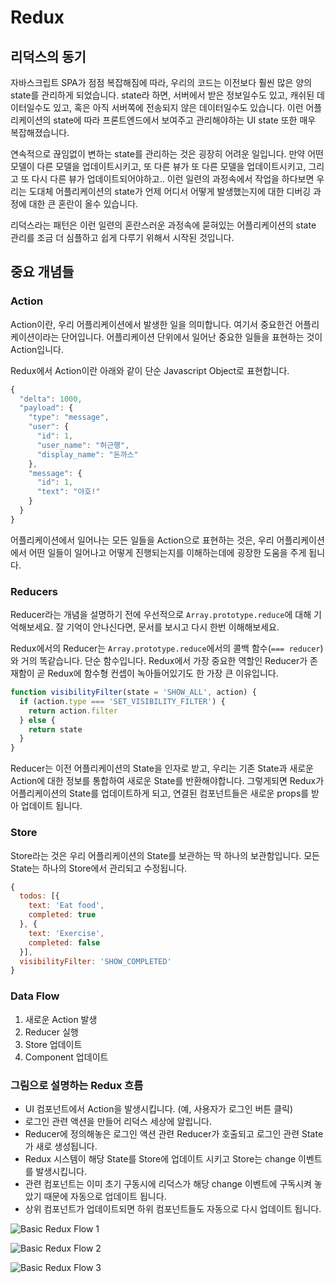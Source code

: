 # Redux

## 리덕스의 동기

자바스크립트 SPA가 점점 복잡해짐에 따라, 우리의 코드는 이전보다 훨씬 많은 양의 state를 관리하게 되었습니다. state라 하면, 서버에서 받은 정보일수도 있고, 캐쉬된 데이터일수도 있고, 혹은 아직 서버쪽에 전송되지 않은 데이터일수도 있습니다. 이런 어플리케이션의 state에 따라 프론트엔드에서 보여주고 관리해야하는 UI state 또한 매우 복잡해졌습니다.

연속적으로 끊임없이 변하는 state를 관리하는 것은 굉장히 어려운 일입니다. 만약 어떤 모델이 다른 모델을 업데이트시키고, 또 다른 뷰가 또 다른 모델을 업데이트시키고, 그리고 또 다시 다른 뷰가 업데이트되어야하고.. 이런 일련의 과정속에서 작업을 하다보면 우리는 도대체 어플리케이션의 state가 언제 어디서 어떻게 발생했는지에 대한 디버깅 과정에 대한 큰 혼란이 올수 있습니다.

리덕스라는 패턴은 이런 일련의 혼란스러운 과정속에 묻혀있는 어플리케이션의 state 관리를 조금 더 심플하고 쉽게 다루기 위해서 시작된 것입니다.

## 중요 개념들

### Action

Action이란, 우리 어플리케이션에서 발생한 일을 의미합니다. 여기서 중요한건 어플리케이션이라는 단어입니다. 어플리케이션 단위에서 일어난 중요한 일들을 표현하는 것이 Action입니다.

Redux에서 Action이란 아래와 같이 단순 Javascript Object로 표현합니다.
```javascript
{
  "delta": 1000,
  "payload": {
    "type": "message",
    "user": {
      "id": 1,
      "user_name": "허근행",
      "display_name": "돈까스"
    },
    "message": {
      "id": 1,
      "text": "야호!"
    }
  }
}
```

어플리케이션에서 일어나는 모든 일들을 Action으로 표현하는 것은, 우리 어플리케이션에서 어떤 일들이 일어나고 어떻게 진행되는지를 이해하는데에 굉장한 도움을 주게 됩니다.

### Reducers

Reducer라는 개념을 설명하기 전에 우선적으로 `Array.prototype.reduce`에 대해 기억해보세요. 잘 기억이 안나신다면, 문서를 보시고 다시 한번 이해해보세요.

Redux에서의 Reducer는 `Array.prototype.reduce`에서의 콜백 함수(`=== reducer`)와 거의 똑같습니다. 단순 함수입니다. Redux에서 가장 중요한 역할인 Reducer가 존재함이 곧 Redux에 함수형 컨셉이 녹아들어있기도 한 가장 큰 이유입니다.
```javascript
function visibilityFilter(state = 'SHOW_ALL', action) {
  if (action.type === 'SET_VISIBILITY_FILTER') {
    return action.filter
  } else {
    return state
  }
}
```

Reducer는 이전 어플리케이션의 State을 인자로 받고, 우리는 기존 State과 새로운 Action에 대한 정보를 통합하여 새로운 State를 반환해야합니다. 그렇게되면 Redux가 어플리케이션의 State를 업데이트하게 되고, 연결된 컴포넌트들은 새로운 props를 받아 업데이트 됩니다.

### Store

Store라는 것은 우리 어플리케이션의 State를 보관하는 딱 하나의 보관함입니다. 모든 State는 하나의 Store에서 관리되고 수정됩니다.
```javascript
{
  todos: [{
    text: 'Eat food',
    completed: true
  }, {
    text: 'Exercise',
    completed: false
  }],
  visibilityFilter: 'SHOW_COMPLETED'
}
```

### Data Flow

1. 새로운 Action 발생
2. Reducer 실행
3. Store 업데이트
4. Component 업데이트

### 그림으로 설명하는 Redux 흐름

- UI 컴포넌트에서 Action을 발생시킵니다. (예, 사용자가 로그인 버튼 클릭)
- 로그인 관련 액션을 만들어 리덕스 세상에 알립니다.
- Reducer에 정의해놓은 로그인 액션 관련 Reducer가 호출되고 로그인 관련 State가 새로 생성됩니다.
- Redux 시스템이 해당 State를 Store에 업데이트 시키고 Store는 change 이벤트를 발생시킵니다.
- 관련 컴포넌트는 이미 초기 구동시에 리덕스가 해당 change 이벤트에 구독시켜 놓았기 때문에 자동으로 업데이트 됩니다.
- 상위 컴포넌트가 업데이트되면 하위 컴포넌트들도 자동으로 다시 업데이트 됩니다.

![Basic Redux Flow 1](https://raw.githubusercontent.com/vanilla-coding/redux-intro/master/diagrams/redux-1.png?token=ADIDL8K1b5oilVSlf_EeNnTMjVkqgn69ks5aUL-jwA%3D%3D)

![Basic Redux Flow 2](https://raw.githubusercontent.com/vanilla-coding/redux-intro/master/diagrams/redux-2.png?token=ADIDL75W7UNM-FCln0wfxARbnAp-zFADks5aUMAawA%3D%3D)

![Basic Redux Flow 3](https://raw.githubusercontent.com/vanilla-coding/redux-intro/master/diagrams/redux-3.png?token=ADIDL2bYsHtvthW54Mf_XN1MV88pDQ--ks5aUMAswA%3D%3D)
